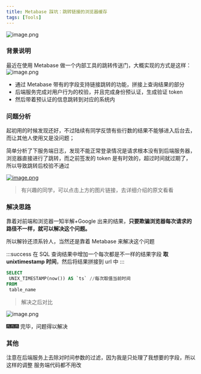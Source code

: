 ```yaml
---
title: Metabase 踩坑：跳转链接的浏览器缓存
tags: [Tools]
---
```


![image.png](http://ipic-typora-samzong.oss-cn-qingdao.aliyuncs.com//uPic/1635955971186-4f85ab8d-9d1e-46ab-bd20-ee914c91fade.png?x-oss-process=image/resize,w_960,m_lfit)

### 背景说明

最近在使用 Metabase 做一个内部工具的跳转传送门，大概实现的方式是这样：
![image.png](http://ipic-typora-samzong.oss-cn-qingdao.aliyuncs.com//uPic/1635956694248-79aec951-9e6d-4360-b4e9-37bd2cefd740.png?x-oss-process=image/resize,w_960,m_lfit)

- 通过 Metabase 带有的字段支持链接跳转的功能，拼接上查询结果的部分
- 后端服务完成对用户行为的校验，并且完成身份预认证，生成验证 token
- 然后带着预认证的信息跳转到对应的系统内

### 问题分析

起初用的时候发现还好，不过陆续有同学反馈有些行数的结果不能够进入后台去，而让其他人使用又是没问题；

简单分析了下服务端日志，发现不能正常登录情况是请求根本没有到后端服务器，浏览器直接进行了跳转，而之前签发的 token 是有时效的，超过时间就过期了，所以导致跳转后校验不通过

[![image.png](http://ipic-typora-samzong.oss-cn-qingdao.aliyuncs.com//uPic/1635957317795-60317ecd-b550-42d6-ab25-3f0b7d9247d9.png?x-oss-process=image/resize,w_960,m_lfit)](https://juejin.cn/post/6844904130482274318)

> 有兴趣的同学，可以点击上方的图片链接，去详细介绍的原文看看

### 解决思路&#xA;&#xA;

靠着对前端和浏览器一知半解+Google 出来的结果，**只要欺骗浏览器每次请求的路径不一样，就可以解决这个问题。**

所以解铃还须系铃人，当然还是靠着 Metabase 来解决这个问题

:::success
在 SQL 查询结果中增加一个每次都是不一样的结果字段 **取 unixtimestamp 时间**，然后将结果拼接到 url 中
:::

```sql
SELECT
 UNIX_TIMESTAMP(now()) AS `ts` //每次取值当前时间
FROM
 table_name
```

> 解决之后对比

![image.png](http://ipic-typora-samzong.oss-cn-qingdao.aliyuncs.com//uPic/1635957781278-bd41df03-24be-4640-b77f-54ba77774bea.png?x-oss-process=image/resize,w_960,m_lfit)

🎆🎆🎆  完毕，问题得以解决

### 其他

注意在后端服务上去除对时间参数的过滤，因为我是只处理了我想要的字段，所以这样的调整 服务端代码都不用改
